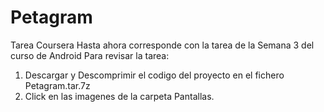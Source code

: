 # Petagram
Tarea Coursera
Hasta ahora corresponde con la tarea de la Semana 3 del curso de Android
Para revisar la tarea:
1. Descargar y Descomprimir el codigo del proyecto en el fichero Petagram.tar.7z
2. Click en las imagenes de la carpeta Pantallas.
